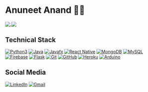 # Anuneet Anand :technologist:

<a href="https://github.com/anuneetanand/github-readme-stats">
  <img align="center" src="https://github-readme-stats.vercel.app/api?username=anuneetanand&show_icons=true&theme=algolia&hide=stars" />
</a>
<a href="https://github.com/anuneetanand/convoychat">
  <img align="center" src="https://github-readme-stats.vercel.app/api/top-langs/?username=anuneetanand&theme=algolia&hide=Jupyter%20Notebook" />
</a>

## Technical Stack

[![Python3](https://img.shields.io/badge/-Python3-green?style=flat-square&logo=python&link=https://github.com/anuneetanand/)](https://github.com/anuneetanand/)
[![Java](https://img.shields.io/badge/-Java-orange?style=flat-square&logo=java&link=https://github.com/anuneetanand/)](https://github.com/anuneetanand/)
[![Javafx](https://img.shields.io/badge/-JavaFX-blue?style=flat-square&logo=java&link=https://github.com/anuneetanand/)](https://github.com/anuneetanand/)
[![React Native](https://img.shields.io/badge/-ReactNative-black?style=flat-square&logo=react&link=https://github.com/anuneetanand/)](https://github.com/anuneetanand/)
[![MongoDB](https://img.shields.io/badge/-MongoDB-grey?style=flat-square&logo=MongoDB&link=https://github.com/anuneetanand/)](https://github.com/anuneetanand/)
[![MySQL](https://img.shields.io/badge/-MySQL-red?style=flat-square&logo=mysql&link=https://github.com/anuneetanand/)](https://github.com/anuneetanand/)
[![Firebase](https://img.shields.io/badge/-Firebase-blue?style=flat-square&logo=firebase&link=https://github.com/anuneetanand/)](https://github.com/anuneetanand/)
[![Flask](https://img.shields.io/badge/-Flask-grey?style=flat-square&logo=flask&link=https://github.com/anuneetanand/)](https://github.com/anuneetanand/)
[![Git](https://img.shields.io/badge/-Git-black?style=flat-square&logo=git&link=https://github.com/anuneetanand/)](https://github.com/anuneetanand/)
[![GitHub](https://img.shields.io/badge/-GitHub-grey?style=flat-square&logo=github&link=https://github.com/anuneetanand/)](https://github.com/anuneetanand/)
[![Heroku](https://img.shields.io/badge/-Heroku-430098?style=flat-square&logo=heroku&link=https://github.com/anuneetanand/)](https://github.com/anuneetanand/)
[![Arduino](https://img.shields.io/badge/-Arduino-black?style=flat-square&logo=Arduino&link=https://github.com/anuneetanand/)](https://github.com/anuneetanand/)


## Social Media

[![LinkedIn](https://img.shields.io/badge/-LinkedIn-blue?style=flat-square&logo=linkedin&link=https://www.linkedin.com/in/anuneet-anand/)](https://www.linkedin.com/in/anuneet-anand/)
[![Gmail](https://img.shields.io/badge/-Gmail-red?style=up-square&logo=gmail&logoColor=white&link=mailto:anuneetanand@gmail.com)](mailto:anuneetanand@gmail.com)
